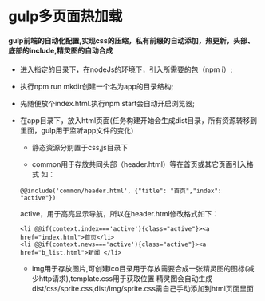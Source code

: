 # gulp多页面热加载

#### gulp前端的自动化配置,实现css的压缩，私有前缀的自动添加，热更新，头部、底部的include,精灵图的自动合成

- 进入指定的目录下，在nodeJs的环境下，引入所需要的包（npm i）;

- 执行npm run mkdir创建一个名为app的目录结构;

- 先随便放个index.html.执行npm start会自动开启浏览器;

- 在app目录下，放入html页面(任务构建开始会生成dist目录，所有资源转移到里面，gulp用于监听app文件的变化)

  - 静态资源分别置于css,js目录下
  
  - common用于存放共同头部（header.html）等在首页或其它页面引入格式  如：
  ```
  @@include('common/header.html', {"title": "首页","index": "active"})
  ```
  active，用于高亮显示导航，所以在header.html修改格式如下：
  ```
  <li @@if(context.index==='active'){class="active"}><a href="index.html">首页</li>  
  <li @@if(context.news==='active'){class="active"}><a href="b_list.html">新闻 </li>
  ```
  
  - img用于存放图片,可创建ico目录用于存放需要合成一张精灵图的图标(减少http请求),template.css用于获取位置
精灵图会自动生成dist/css/sprite.css,dist/img/sprite.css需自己手动添加到html页面里面
